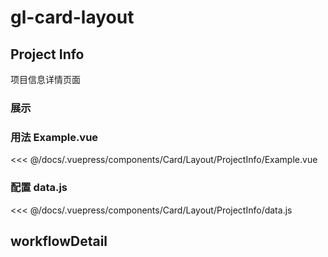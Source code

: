 # gl-card-layout


## Project Info
  项目信息详情页面
### 展示
<Card-Layout-ProjectInfo-Example></Card-Layout-ProjectInfo-Example>

### 用法 Example.vue

<<< @/docs/.vuepress/components/Card/Layout/ProjectInfo/Example.vue

### 配置 data.js

<<< @/docs/.vuepress/components/Card/Layout/ProjectInfo/data.js

## workflowDetail

<!--工作流详情页面-->
<!--### 展示-->
<!--<Card-Layout-WorkFlowDetail-Example></Card-Layout-WorkFlowDetail-Example>-->

<!--### 用法 Example.vue-->

<!--<<< @/docs/.vuepress/components/Card/Layout/WorkFlowDetail/Example.vue-->

<!--### 配置 data.js-->

<!--<<< @/docs/.vuepress/components/Card/Layout/WorkFlowDetail/data.js-->


<!--## other-->
<!--### 展示-->
<!--<Card-Layout-Example></Card-Layout-Example>-->

<!--### 用法 Example.vue-->

<!--<<< @/docs/.vuepress/components/Card/Layout/Example.vue-->

<!--### 配置 data.js-->

<!--<<< @/docs/.vuepress/components/Card/Layout/data.js-->
